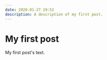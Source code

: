 ```yaml
---
date: 2020-01-27 19:52
description: A description of my first post.
---
```

# My first post

My first post's text.
